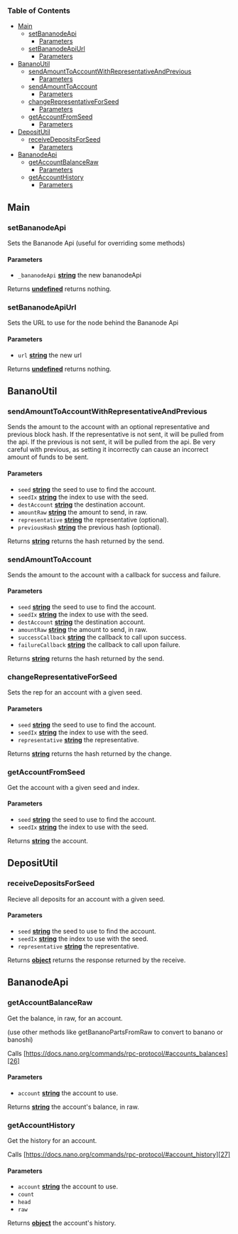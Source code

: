 <!-- Generated by documentation.js. Update this documentation by updating the source code. -->

### Table of Contents

-   [Main][1]
    -   [setBananodeApi][2]
        -   [Parameters][3]
    -   [setBananodeApiUrl][4]
        -   [Parameters][5]
-   [BananoUtil][6]
    -   [sendAmountToAccountWithRepresentativeAndPrevious][7]
        -   [Parameters][8]
    -   [sendAmountToAccount][9]
        -   [Parameters][10]
    -   [changeRepresentativeForSeed][11]
        -   [Parameters][12]
    -   [getAccountFromSeed][13]
        -   [Parameters][14]
-   [DepositUtil][15]
    -   [receiveDepositsForSeed][16]
        -   [Parameters][17]
-   [BananodeApi][18]
    -   [getAccountBalanceRaw][19]
        -   [Parameters][20]
    -   [getAccountHistory][21]
        -   [Parameters][22]

## Main

### setBananodeApi

Sets the Bananode Api (useful for overriding some methods)

#### Parameters

-   `_bananodeApi` **[string][23]** the new bananodeApi

Returns **[undefined][24]** returns nothing.

### setBananodeApiUrl

Sets the URL to use for the node behind the Bananode Api

#### Parameters

-   `url` **[string][23]** the new url

Returns **[undefined][24]** returns nothing.

## BananoUtil

### sendAmountToAccountWithRepresentativeAndPrevious

Sends the amount to the account with an optional representative and
previous block hash.
If the representative is not sent, it will be pulled from the api.
If the previous is not sent, it will be pulled from the api.
Be very careful with previous, as setting it incorrectly
can cause an incorrect amount of funds to be sent.

#### Parameters

-   `seed` **[string][23]** the seed to use to find the account.
-   `seedIx` **[string][23]** the index to use with the seed.
-   `destAccount` **[string][23]** the destination account.
-   `amountRaw` **[string][23]** the amount to send, in raw.
-   `representative` **[string][23]** the representative (optional).
-   `previousHash` **[string][23]** the previous hash (optional).

Returns **[string][23]** returns the hash returned by the send.

### sendAmountToAccount

Sends the amount to the account with a callback for success and failure.

#### Parameters

-   `seed` **[string][23]** the seed to use to find the account.
-   `seedIx` **[string][23]** the index to use with the seed.
-   `destAccount` **[string][23]** the destination account.
-   `amountRaw` **[string][23]** the amount to send, in raw.
-   `successCallback` **[string][23]** the callback to call upon success.
-   `failureCallback` **[string][23]** the callback to call upon failure.

Returns **[string][23]** returns the hash returned by the send.

### changeRepresentativeForSeed

Sets the rep for an account with a given seed.

#### Parameters

-   `seed` **[string][23]** the seed to use to find the account.
-   `seedIx` **[string][23]** the index to use with the seed.
-   `representative` **[string][23]** the representative.

Returns **[string][23]** returns the hash returned by the change.

### getAccountFromSeed

Get the account with a given seed and index.

#### Parameters

-   `seed` **[string][23]** the seed to use to find the account.
-   `seedIx` **[string][23]** the index to use with the seed.

Returns **[string][23]** the account.

## DepositUtil

### receiveDepositsForSeed

Recieve all deposits for an account with a given seed.

#### Parameters

-   `seed` **[string][23]** the seed to use to find the account.
-   `seedIx` **[string][23]** the index to use with the seed.
-   `representative` **[string][23]** the representative.

Returns **[object][25]** returns the response returned by the receive.

## BananodeApi

### getAccountBalanceRaw

Get the balance, in raw, for an account.

(use other methods like getBananoPartsFromRaw to convert to banano or banoshi)

Calls [https://docs.nano.org/commands/rpc-protocol/#accounts_balances][26]

#### Parameters

-   `account` **[string][23]** the account to use.

Returns **[string][23]** the account's balance, in raw.

### getAccountHistory

Get the history for an account.

Calls [https://docs.nano.org/commands/rpc-protocol/#account_history][27]

#### Parameters

-   `account` **[string][23]** the account to use.
-   `count`  
-   `head`  
-   `raw`  

Returns **[object][25]** the account's history.

[1]: #main

[2]: #setbananodeapi

[3]: #parameters

[4]: #setbananodeapiurl

[5]: #parameters-1

[6]: #bananoutil

[7]: #sendamounttoaccountwithrepresentativeandprevious

[8]: #parameters-2

[9]: #sendamounttoaccount

[10]: #parameters-3

[11]: #changerepresentativeforseed

[12]: #parameters-4

[13]: #getaccountfromseed

[14]: #parameters-5

[15]: #depositutil

[16]: #receivedepositsforseed

[17]: #parameters-6

[18]: #bananodeapi

[19]: #getaccountbalanceraw

[20]: #parameters-7

[21]: #getaccounthistory

[22]: #parameters-8

[23]: https://developer.mozilla.org/docs/Web/JavaScript/Reference/Global_Objects/String

[24]: https://developer.mozilla.org/docs/Web/JavaScript/Reference/Global_Objects/undefined

[25]: https://developer.mozilla.org/docs/Web/JavaScript/Reference/Global_Objects/Object

[26]: https://docs.nano.org/commands/rpc-protocol/#accounts_balances

[27]: https://docs.nano.org/commands/rpc-protocol/#account_history
